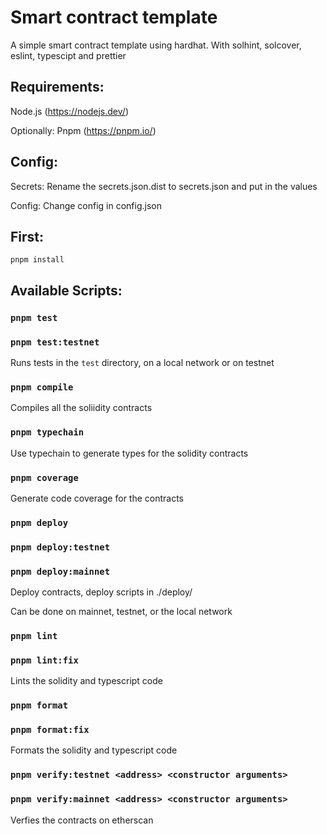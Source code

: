 # Smart contract template

A simple smart contract template using hardhat. With solhint, solcover, eslint, typescipt and prettier

## Requirements:

Node.js (https://nodejs.dev/)

Optionally: Pnpm (https://pnpm.io/)

## Config:

Secrets: Rename the secrets.json.dist to secrets.json and put in the values

Config: Change config in config.json

## First:

    pnpm install

## Available Scripts:

### `pnpm test`

### `pnpm test:testnet`

Runs tests in the `test` directory, on a local network or on testnet

### `pnpm compile`

Compiles all the soliidity contracts

### `pnpm typechain`

Use typechain to generate types for the solidity contracts

### `pnpm coverage`

Generate code coverage for the contracts

### `pnpm deploy`

### `pnpm deploy:testnet`

### `pnpm deploy:mainnet`

Deploy contracts, deploy scripts in ./deploy/

Can be done on mainnet, testnet, or the local network

### `pnpm lint`

### `pnpm lint:fix`

Lints the solidity and typescript code

### `pnpm format`

### `pnpm format:fix`

Formats the solidity and typescript code

### `pnpm verify:testnet <address> <constructor arguments>`

### `pnpm verify:mainnet <address> <constructor arguments>`

Verfies the contracts on etherscan
